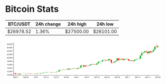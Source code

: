 # Bitcoin Stats

BTC/USDT|24h change|24h high|24h low|
|---|---|---|---|
|$26978.52|1.36%|$27500.00|$26101.00|

<img src="./chart.svg">
